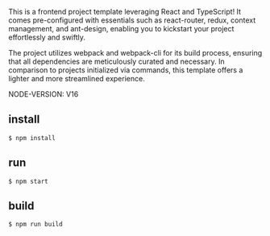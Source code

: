 This is a frontend project template leveraging React and TypeScript! It comes pre-configured with essentials such as react-router, redux, context management, and ant-design, enabling you to kickstart your project effortlessly and swiftly.

The project utilizes webpack and webpack-cli for its build process, ensuring that all dependencies are meticulously curated and necessary. In comparison to projects initialized via commands, this template offers a lighter and more streamlined experience.

NODE-VERSION: V16

## install
```
$ npm install
```

## run
```
$ npm start
```

## build
```
$ npm run build
```